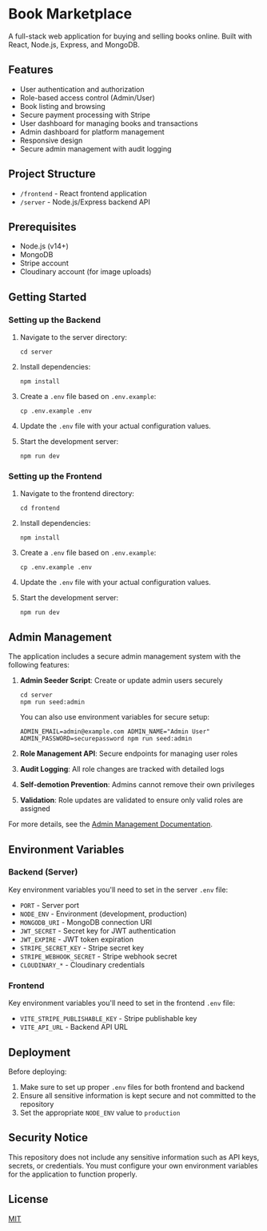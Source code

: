 # Book Marketplace

A full-stack web application for buying and selling books online. Built with React, Node.js, Express, and MongoDB.

## Features

- User authentication and authorization
- Role-based access control (Admin/User)
- Book listing and browsing
- Secure payment processing with Stripe
- User dashboard for managing books and transactions
- Admin dashboard for platform management
- Responsive design
- Secure admin management with audit logging

## Project Structure

- `/frontend` - React frontend application
- `/server` - Node.js/Express backend API

## Prerequisites

- Node.js (v14+)
- MongoDB
- Stripe account
- Cloudinary account (for image uploads)

## Getting Started

### Setting up the Backend

1. Navigate to the server directory:
   ```
   cd server
   ```

2. Install dependencies:
   ```
   npm install
   ```

3. Create a `.env` file based on `.env.example`:
   ```
   cp .env.example .env
   ```

4. Update the `.env` file with your actual configuration values.

5. Start the development server:
   ```
   npm run dev
   ```

### Setting up the Frontend

1. Navigate to the frontend directory:
   ```
   cd frontend
   ```

2. Install dependencies:
   ```
   npm install
   ```

3. Create a `.env` file based on `.env.example`:
   ```
   cp .env.example .env
   ```

4. Update the `.env` file with your actual configuration values.

5. Start the development server:
   ```
   npm run dev
   ```

## Admin Management

The application includes a secure admin management system with the following features:

1. **Admin Seeder Script**: Create or update admin users securely
   ```
   cd server
   npm run seed:admin
   ```
   
   You can also use environment variables for secure setup:
   ```
   ADMIN_EMAIL=admin@example.com ADMIN_NAME="Admin User" ADMIN_PASSWORD=securepassword npm run seed:admin
   ```

2. **Role Management API**: Secure endpoints for managing user roles
3. **Audit Logging**: All role changes are tracked with detailed logs
4. **Self-demotion Prevention**: Admins cannot remove their own privileges
5. **Validation**: Role updates are validated to ensure only valid roles are assigned

For more details, see the [Admin Management Documentation](server/docs/admin-management.md).

## Environment Variables

### Backend (Server)

Key environment variables you'll need to set in the server `.env` file:

- `PORT` - Server port
- `NODE_ENV` - Environment (development, production)
- `MONGODB_URI` - MongoDB connection URI
- `JWT_SECRET` - Secret key for JWT authentication
- `JWT_EXPIRE` - JWT token expiration
- `STRIPE_SECRET_KEY` - Stripe secret key
- `STRIPE_WEBHOOK_SECRET` - Stripe webhook secret
- `CLOUDINARY_*` - Cloudinary credentials

### Frontend

Key environment variables you'll need to set in the frontend `.env` file:

- `VITE_STRIPE_PUBLISHABLE_KEY` - Stripe publishable key
- `VITE_API_URL` - Backend API URL

## Deployment

Before deploying:

1. Make sure to set up proper `.env` files for both frontend and backend
2. Ensure all sensitive information is kept secure and not committed to the repository
3. Set the appropriate `NODE_ENV` value to `production`

## Security Notice

This repository does not include any sensitive information such as API keys, secrets, or credentials. You must configure your own environment variables for the application to function properly.

## License

[MIT](LICENSE)